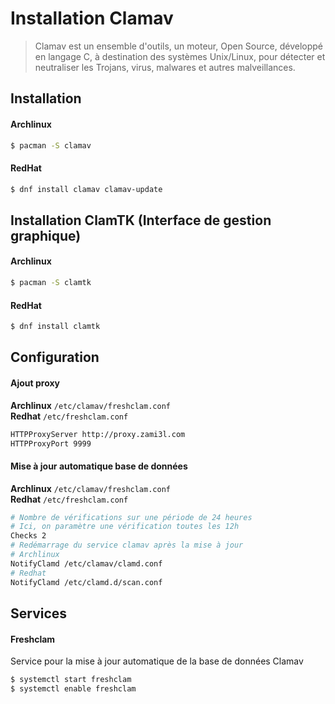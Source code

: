 # Installation Clamav

> Clamav est un ensemble d'outils, un moteur, Open Source, développé en langage C, à destination des systèmes Unix/Linux, pour détecter et neutraliser les Trojans, virus, malwares et autres malveillances.

## Installation

#### Archlinux

```zsh
$ pacman -S clamav
```

#### RedHat

```zsh
$ dnf install clamav clamav-update
```

## Installation ClamTK (Interface de gestion graphique)

#### Archlinux

```zsh
$ pacman -S clamtk
```

#### RedHat

```zsh
$ dnf install clamtk
```

## Configuration

#### Ajout proxy

**Archlinux** `/etc/clamav/freshclam.conf`  
**Redhat** `/etc/freshclam.conf`

```zsh
HTTPProxyServer http://proxy.zami3l.com
HTTPProxyPort 9999
```

#### Mise à jour automatique base de données

**Archlinux** `/etc/clamav/freshclam.conf`  
**Redhat** `/etc/freshclam.conf`

```zsh
# Nombre de vérifications sur une période de 24 heures
# Ici, on paramètre une vérification toutes les 12h
Checks 2
# Redémarrage du service clamav après la mise à jour
# Archlinux
NotifyClamd /etc/clamav/clamd.conf
# Redhat
NotifyClamd /etc/clamd.d/scan.conf
```

## Services

#### Freshclam

Service pour la mise à jour automatique de la base de données Clamav

```zsh
$ systemctl start freshclam
$ systemctl enable freshclam
```
